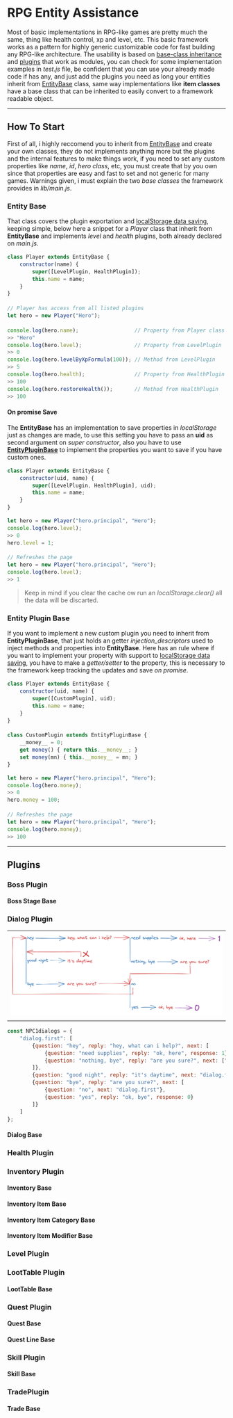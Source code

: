 # RPG Entity Assistance

Most of basic implementations in RPG-like games are pretty much the same, thing like health control, xp and level, etc. This basic framework works as a pattern for highly generic customizable code for fast building any RPG-like architecture.
The usability is based on [base-class inheritance](#entity-base) and [plugins](#plugins) that work as modules, you can check for some implementation examples in *test.js* file, be confident that you can use your already made code if has any, and just add the plugins you need as long your entities inherit from [EntityBase](#entity-base) class, same way implementations like **item classes** have a base class that can be inherited to easily convert to a framework readable object.

---

## How To Start

First of all, i highly reccomend you to inherit from [EntityBase](#entity-base) and create your own classes, they do not implements anything more but the plugins and the internal features to make things work, if you need to set any custom properties like *name*, *id*, *hero class*, etc, you must create that by you own since that properties are easy and fast to set and not generic for many games.
Warnings given, i must explain the two *base classes* the framework provides in *lib/main.js*.

### Entity Base

That class covers the plugin exportation and [localStorage data saving](#on-promise-save), keeping simple, below here a snippet for a *Player* class that inherit from **EntityBase** and implements *level* and *health* plugins, both already declared on *main.js*.

```js
class Player extends EntityBase {
    constructor(name) {
        super([LevelPlugin, HealthPlugin]);
        this.name = name;
    }
}

// Player has access from all listed plugins
let hero = new Player("Hero");

console.log(hero.name);                  // Property from Player class
>> "Hero"
console.log(hero.level);                 // Property from LevelPlugin
>> 0
console.log(hero.levelByXpFormula(100)); // Method from LevelPlugin
>> 5
console.log(hero.health);                // Property from HealthPlugin
>> 100
console.log(hero.restoreHealth());       // Method from HealthPlugin
>> 100
```

#### On promise Save

The **EntityBase** has an implementation to save properties in *localStorage* just as changes are made, to use this setting you have to pass an **uid** as second argument on *super constructor*, also you have to use **[EntityPluginBase](#entity-plugin-base)** to implement the properties you want to save if you have custom ones.

```js
class Player extends EntityBase {
    constructor(uid, name) {
        super([LevelPlugin, HealthPlugin], uid);
        this.name = name;
    }
}
```

```js
let hero = new Player("hero.principal", "Hero");
console.log(hero.level);
>> 0
hero.level = 1;

// Refreshes the page
let hero = new Player("hero.principal", "Hero");
console.log(hero.level);
>> 1
```

> Keep in mind if you clear the cache ow run an *localStorage.clear()* all the data will be discarted.

### Entity Plugin Base

If you want to implement a new custom plugin you need to inherit from **EntityPluginBase**, that just holds an getter *injection_descriptors* used to inject methods and properties into **EntityBase**.
Here has an rule where if you want to implement your property with support to [localStorage data saving](#on-promise-save), you have to make a *getter/setter* to the property, this is necessary to the framework keep tracking the updates and save *on promise*.

```js
class Player extends EntityBase {
    constructor(uid, name) {
        super([CustomPlugin], uid);
        this.name = name;
    }
}

class CustomPlugin extends EntityPluginBase {
    __money__ = 0;
    get money() { return this.__money__; }
    set money(mn) { this.__money__ = mn; }
}
```

```js
let hero = new Player("hero.principal", "Hero");
console.log(hero.money);
>> 0
hero.money = 100;

// Refreshes the page
let hero = new Player("hero.principal", "Hero");
console.log(hero.money);
>> 100
```

---

## Plugins 

### Boss Plugin

#### Boss Stage Base



### Dialog Plugin

| |
|-|
| ![image](./dialogexample.png) |
| |

```js
const NPC1dialogs = {
    "dialog.first": [
        {question: "hey", reply: "hey, what can i help?", next: [
            {question: "need supplies", reply: "ok, here", response: 1},
            {question: "nothing, bye", reply: "are you sure?", next: ["dialog.first", 2]}
        ]},
        {question: "good night", reply: "it's daytime", next: "dialog.first", hide: true},
        {question: "bye", reply: "are you sure?", next: [
            {question: "no", next: "dialog.first"},
            {question: "yes", reply: "ok, bye", response: 0}
        ]}
    ]
};
```

#### Dialog Base



### Health Plugin



### Inventory Plugin

#### Inventory Base

#### Inventory Item Base

#### Inventory Item Category Base

#### Inventory Item Modifier Base



### Level Plugin



### LootTable Plugin

#### LootTable Base



### Quest Plugin

#### Quest Base

#### Quest Line Base



### Skill Plugin

#### Skill Base



### TradePlugin

#### Trade Base

